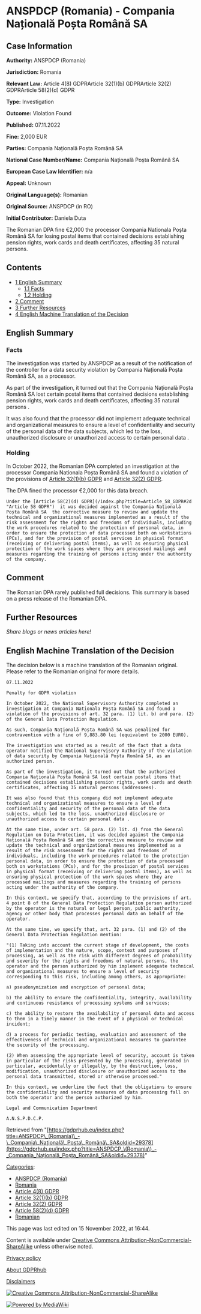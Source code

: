 # ANSPDCP (Romania) - Compania Națională Poșta Română SA

## Case Information

**Authority:** ANSPDCP (Romania)

**Jurisdiction:** Romania

**Relevant Law:** Article 4(8) GDPRArticle 32(1)(b) GDPRArticle 32(2) GDPRArticle 58(2)(d) GDPR

**Type:** Investigation

**Outcome:** Violation Found

**Published:** 07.11.2022

**Fine:** 2,000 EUR

**Parties:** Compania Națională Poșta Română SA

**National Case Number/Name:** Compania Națională Poșta Română SA

**European Case Law Identifier:** n/a

**Appeal:** Unknown

**Original Language(s):** Romanian

**Original Source:** ANSPDCP (in RO)

**Initial Contributor:** Daniela Duta

The Romanian DPA fine €2,000 the processor Compania Nationala Poșta Română SA for losing postal items that contained decisions establishing pension rights, work cards and death certificates, affecting 35 natural persons.

## Contents

*   [1 English Summary](#English_Summary)
    *   [1.1 Facts](#Facts)
    *   [1.2 Holding](#Holding)
*   [2 Comment](#Comment)
*   [3 Further Resources](#Further_Resources)
*   [4 English Machine Translation of the Decision](#English_Machine_Translation_of_the_Decision)

## English Summary

### Facts

The investigation was started by ANSPDCP as a result of the notification of the controller for a data security violation by Compania Națională Poșta Română SA, as a processor.

As part of the investigation, it turned out that the Compania Națională Poșta Română SA lost certain postal items that contained decisions establishing pension rights, work cards and death certificates, affecting 35 natural persons .

It was also found that the processor did not implement adequate technical and organizational measures to ensure a level of confidentiality and security of the personal data of the data subjects, which led to the loss, unauthorized disclosure or unauthorized access to certain personal data .

### Holding

In October 2022, the Romanian DPA completed an investigation at the processor Compania Nationala Poșta Română SA and found a violation of the provisions of [Article 32(1)(b) GDPR](/index.php?title=Article_32_GDPR#1b "Article 32 GDPR") and [Article 32(2) GDPR](/index.php?title=Article_32_GDPR#2 "Article 32 GDPR").

The DPA fined the processor €2,000 for this data breach.

```
Under the [Article 58(2)(d) GDPR](/index.php?title=Article_58_GDPR#2d "Article 58 GDPR")  it was decided against the Compania Națională Poșta Română SA  the corrective measure to review and update the technical and organizational measures implemented as a result of the risk assessment for the rights and freedoms of individuals, including the work procedures related to the protection of personal data, in order to ensure the protection of data processed both on workstations (PCs), and for the provision of postal services in physical format (receiving or delivering postal items), as well as ensuring physical protection of the work spaces where they are processed mailings and measures regarding the training of persons acting under the authority of the company.

```

## Comment

The Romanian DPA rarely published full decisions. This summary is based on a press release of the Romanian DPA.

## Further Resources

_Share blogs or news articles here!_

## English Machine Translation of the Decision

The decision below is a machine translation of the Romanian original. Please refer to the Romanian original for more details.

```
07.11.2022

Penalty for GDPR violation

In October 2022, the National Supervisory Authority completed an investigation at Compania Nationala Poșta Română SA and found a violation of the provisions of art. 32 para. (1) lit. b) and para. (2) of the General Data Protection Regulation.

As such, Compania Națională Poșta Română SA was penalized for contravention with a fine of 9,883.80 lei (equivalent to 2000 EURO).

The investigation was started as a result of the fact that a data operator notified the National Supervisory Authority of the violation of data security by Compania Națională Poșta Română SA, as an authorized person.

As part of the investigation, it turned out that the authorized Compania Națională Poșta Română SA lost certain postal items that contained decisions establishing pension rights, work cards and death certificates, affecting 35 natural persons (addressees).

It was also found that this company did not implement adequate technical and organizational measures to ensure a level of confidentiality and security of the personal data of the data subjects, which led to the loss, unauthorized disclosure or unauthorized access to certain personal data .

At the same time, under art. 58 para. (2) lit. d) from the General Regulation on Data Protection, it was decided against the Compania Națională Poșta Română SA and the corrective measure to review and update the technical and organizational measures implemented as a result of the risk assessment for the rights and freedoms of individuals, including the work procedures related to the protection personal data, in order to ensure the protection of data processed both on workstations (PCs), and for the provision of postal services in physical format (receiving or delivering postal items), as well as ensuring physical protection of the work spaces where they are processed mailings and measures regarding the training of persons acting under the authority of the company.

In this context, we specify that, according to the provisions of art. 4 point 8 of the General Data Protection Regulation person authorized by the operator is the natural or legal person, public authority, agency or other body that processes personal data on behalf of the operator.

At the same time, we specify that, art. 32 para. (1) and (2) of the General Data Protection Regulation mention:

"(1) Taking into account the current stage of development, the costs of implementation and the nature, scope, context and purposes of processing, as well as the risk with different degrees of probability and severity for the rights and freedoms of natural persons, the operator and the person authorized by him implement adequate technical and organizational measures to ensure a level of security corresponding to this risk, including among others, as appropriate:

a) pseudonymization and encryption of personal data;

b) the ability to ensure the confidentiality, integrity, availability and continuous resistance of processing systems and services;

c) the ability to restore the availability of personal data and access to them in a timely manner in the event of a physical or technical incident;

d) a process for periodic testing, evaluation and assessment of the effectiveness of technical and organizational measures to guarantee the security of the processing.

(2) When assessing the appropriate level of security, account is taken in particular of the risks presented by the processing, generated in particular, accidentally or illegally, by the destruction, loss, modification, unauthorized disclosure or unauthorized access to the personal data transmitted, stored or otherwise processed."

In this context, we underline the fact that the obligations to ensure the confidentiality and security measures of data processing fall on both the operator and the person authorized by him.

Legal and Communication Department

A.N.S.P.D.C.P.

```

Retrieved from "[https://gdprhub.eu/index.php?title=ANSPDCP\_(Romania)\_-\_Compania\_Națională\_Poșta\_Română\_SA&oldid=29378](https://gdprhub.eu/index.php?title=ANSPDCP_\(Romania\)_-_Compania_Națională_Poșta_Română_SA&oldid=29378)"

[Categories](/index.php?title=Special:Categories "Special:Categories"):

*   [ANSPDCP (Romania)](/index.php?title=Category:ANSPDCP_\(Romania\) "Category:ANSPDCP (Romania)")
*   [Romania](/index.php?title=Category:Romania "Category:Romania")
*   [Article 4(8) GDPR](/index.php?title=Category:Article_4\(8\)_GDPR "Category:Article 4(8) GDPR")
*   [Article 32(1)(b) GDPR](/index.php?title=Category:Article_32\(1\)\(b\)_GDPR "Category:Article 32(1)(b) GDPR")
*   [Article 32(2) GDPR](/index.php?title=Category:Article_32\(2\)_GDPR "Category:Article 32(2) GDPR")
*   [Article 58(2)(d) GDPR](/index.php?title=Category:Article_58\(2\)\(d\)_GDPR "Category:Article 58(2)(d) GDPR")
*   [Romanian](/index.php?title=Category:Romanian "Category:Romanian")

This page was last edited on 15 November 2022, at 16:44.

Content is available under [Creative Commons Attribution-NonCommercial-ShareAlike](https://creativecommons.org/licenses/by-nc-sa/4.0/) unless otherwise noted.

[Privacy policy](/index.php?title=GDPRhub:Privacy_policy)

[About GDPRhub](/index.php?title=GDPRhub:About)

[Disclaimers](/index.php?title=GDPRhub:General_disclaimer)

[![Creative Commons Attribution-NonCommercial-ShareAlike](/resources/assets/licenses/cc-by-nc-sa.png)](https://creativecommons.org/licenses/by-nc-sa/4.0/)

[![Powered by MediaWiki](/resources/assets/poweredby_mediawiki_88x31.png)](https://www.mediawiki.org/)